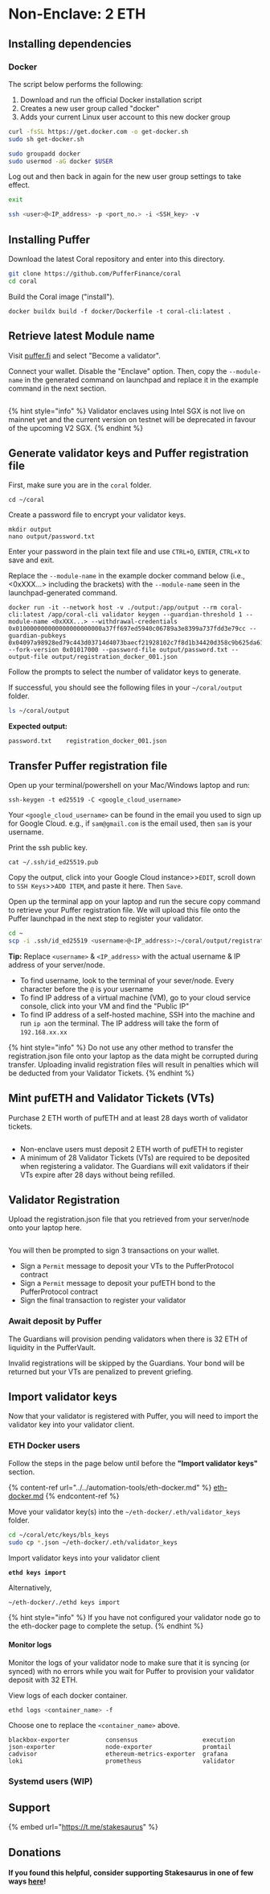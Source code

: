 # Non-Enclave: 2 ETH

## Installing dependencies

### Docker

The script below performs the following:

1. Download and run the official Docker installation script
2. Creates a new user group called "docker"
3. Adds your current Linux user account to this new docker group

```sh
curl -fsSL https://get.docker.com -o get-docker.sh
sudo sh get-docker.sh

sudo groupadd docker
sudo usermod -aG docker $USER
```

Log out and then back in again for the new user group settings to take effect.

```sh
exit
```

```sh
ssh <user>@<IP_address> -p <port_no.> -i <SSH_key> -v
```

## Installing Puffer

Download the latest Coral repository and enter into this directory.

```sh
git clone https://github.com/PufferFinance/coral
cd coral
```

Build the Coral image ("install").

```
docker buildx build -f docker/Dockerfile -t coral-cli:latest .
```

## Retrieve latest Module name

Visit [puffer.fi](https://www.puffer.fi/) and select "Become a validator".

Connect your wallet. Disable the "Enclave" option. Then, copy the `--module-name` in the generated command on launchpad and replace it in the example command in the next section.

<figure><img src="../../.gitbook/assets/Screenshot 2024-08-28 at 11.53.24 PM (1).png" alt=""><figcaption></figcaption></figure>

{% hint style="info" %}
Validator enclaves using Intel SGX is not live on mainnet yet and the current version on testnet will be deprecated in favour of the upcoming V2 SGX.
{% endhint %}

## Generate validator keys and Puffer registration file

First, make sure you are in the `coral` folder.

```
cd ~/coral
```

Create a password file to encrypt your validator keys.

```
mkdir output
nano output/password.txt
```

Enter your password in the plain text file and use `CTRL+O`, `ENTER`, `CTRL+X` to save and exit.

Replace the `--module-name` in the example docker command below (i.e., <0xXXX...>  including the brackets) with the `--module-name` seen in the launchpad-generated command.

```
docker run -it --network host -v ./output:/app/output --rm coral-cli:latest /app/coral-cli validator keygen --guardian-threshold 1 --module-name <0xXXX...> --withdrawal-credentials 0x010000000000000000000000a37ff697ed5940c06789a3e8399a737fdd3e79cc --guardian-pubkeys 0x04097a98928ed79c443d03714d4073baecf21928102c7f8d1b34420d358c9b625da61d237034919de8c690cf4992e098311a449e41e655ee0b270486b7bc613fa2 --fork-version 0x01017000 --password-file output/password.txt --output-file output/registration_docker_001.json
```

Follow the prompts to select the number of validator keys to generate.

If successful, you should see the following files in your `~/coral/output` folder.

```sh
ls ~/coral/output
```

**Expected output:**

```
password.txt    registration_docker_001.json
```

## Transfer Puffer registration file

Open up your terminal/powershell on your Mac/Windows laptop and run:

```
ssh-keygen -t ed25519 -C <google_cloud_username>
```

Your `<google_cloud_username>` can be found in the email you used to sign up for Google Cloud. e.g., if `sam@gmail.com` is the email used, then `sam` is your username.&#x20;

Print the ssh public key.

```
cat ~/.ssh/id_ed25519.pub
```

Copy the output, click into your Google Cloud instance>>`EDIT`, scroll down to `SSH Keys`>>`ADD ITEM`, and paste it here. Then `Save`.

Open up the terminal app on your laptop and run the secure copy command to retrieve your Puffer registration file. We will upload this file onto the Puffer launchpad in the next step to register your validator.

```sh
cd ~
scp -i .ssh/id_ed25519 <username>@<IP_address>:~/coral/output/registration_docker_001.json Downloads/registration_docker_001.json
```

**Tip:** Replace `<username>` & `<IP_address>` with the actual username & IP address of your server/node.

* To find username, look to the terminal of your sever/node. Every character before the `@` is your username
* To find IP address of a virtual machine (VM), go to your cloud service console, click into your VM and find the "Public IP"&#x20;
* To find IP address of a self-hosted machine, SSH into the machine and run `ip a`on the terminal. The IP address will take the form of `192.168.xx.xx`

{% hint style="info" %}
Do not use any other method to transfer the registration.json file onto your laptop as the data might be corrupted during transfer. Uploading invalid registration files will result in penalties which will be deducted from your Validator Tickets.
{% endhint %}

## Mint pufETH and Validator Tickets (VTs)

Purchase 2 ETH worth of pufETH and at least 28 days worth of validator tickets.

<figure><img src="../../.gitbook/assets/image (1) (1).png" alt=""><figcaption></figcaption></figure>

* Non-enclave users must deposit 2 ETH worth of pufETH to register
* A minimum of 28 Validator Tickets (VTs) are required to be deposited when registering a validator. The Guardians will exit validators if their VTs expire after 28 days without being refilled.

## Validator Registration

Upload the registration.json file that you retrieved from your server/node onto your laptop here.&#x20;

<figure><img src="../../.gitbook/assets/image (2) (1).png" alt=""><figcaption></figcaption></figure>

You will then be prompted to sign 3 transactions on your wallet.

* Sign a `Permit` message to deposit your VTs to the PufferProtocol contract
* Sign a `Permit` message to deposit your pufETH bond to the PufferProtocol contract
* Sign the final transaction to register your validator

### Await deposit by Puffer

The Guardians will provision pending validators when there is 32 ETH of liquidity in the PufferVault.

Invalid registrations will be skipped by the Guardians. Your bond will be returned but your VTs are penalized to prevent griefing.

## Import validator keys

Now that your validator is registered with Puffer, you will need to import the validator key into your validator client.

### ETH Docker users

Follow the steps in the page below until before the **"Import validator keys"** section.&#x20;

{% content-ref url="../../automation-tools/eth-docker.md" %}
[eth-docker.md](../../automation-tools/eth-docker.md)
{% endcontent-ref %}

Move your validator key(s) into the `~/eth-docker/.eth/validator_keys` folder.

```sh
cd ~/coral/etc/keys/bls_keys
sudo cp *.json ~/eth-docker/.eth/validator_keys
```

Import validator keys into your validator client

<pre class="language-sh"><code class="lang-sh"><strong>ethd keys import
</strong></code></pre>

Alternatively,

```sh
~/eth-docker/./ethd keys import
```

{% hint style="info" %}
If you have not configured your validator node go to the eth-docker page to complete the setup.
{% endhint %}

#### Monitor logs

Monitor the logs of your validator node to make sure that it is syncing (or synced) with no errors while you wait for Puffer to provision your validator deposit with 32 ETH.

View logs of each docker container.

```sh
ethd logs <container_name> -f
```

Choose one to replace the `<container_name>` above.

```
blackbox-exporter          consensus                  execution                  json-exporter              node-exporter              promtail
cadvisor                   ethereum-metrics-exporter  grafana                    loki                       prometheus                 validator
```

### Systemd users (WIP)

## Support

{% embed url="https://t.me/stakesaurus" %}

## Donations

#### If you found this helpful, consider supporting Stakesaurus in one of few ways [here](https://dvt-homestaker.stakesaurus.com/#if-you-found-this-helpful-consider-supporting-stakesaurus-in-one-of-two-ways-below)!
